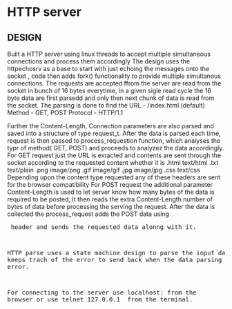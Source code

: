 # HTTP server
## DESIGN

Built a HTTP server using linux threads to accept multiple simultaneous connections and process them accordingly
The design uses the httpechosrv as a base to start with just echoing the messages onto the socket , code then adds fork() functionality to provide multiple simultanous connections. 
The requests are accepted ffrom the server are read from the socket in bunch of 16 bytes everytime, in a given sigle read cycle the 16 byte data are first parsedd and only then next chunk of data is read from the socket.
The parsing is done to find the 
    URL 	- /index.html (default)
    Method	- GET, POST
    Protocol	- HTTP/1.1

Further the Content-Length, Connection parameters are also parsed and saved into a structure of type request_t.
After the data is parsed each time, request is then passed to process_requestion function, which analyses the typr of method( GET, POST) and proceeds to analyzez the data accordingly. 
For GET request just the URL is exracted and contents are sent through the socket according to the requested content whether it is 
		.html	text/html
		.txt	text/plain
		.png	image/png
		.gif	image/gif
		.jpg	image/jpg
		.css	text/css
Depending upon the content type requested any of these headers are sent for the browser compatibility
For POST request the additional parameter Content-Length is used to let server know how many bytes of the data is required to be posted, It then reads the extra Content-Length number of bytes of data before processing the serving the request. After the data is collected the process_request adds the POST data using <pre> header and sends the requested data alonng with it.

HTTP parse uses a state machine design to parse the input data and keeps trach of the error to send back when the data parsing involves error.

For connecting to the server use localhost:<port number> from the browser or use telnet 127.0.0.1 <port number> from the terminal.

